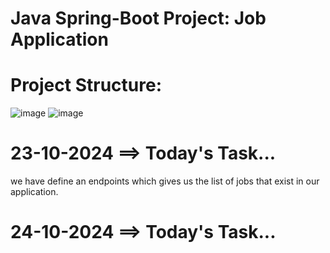 # Java Spring-Boot Project: Job Application

# Project Structure:
![image](https://github.com/user-attachments/assets/7a9a148b-ebba-4a36-9538-c1df0424d000)
![image](https://github.com/user-attachments/assets/cbe0d895-5e8f-4673-a839-4a4b4a6d2caa)


# 23-10-2024 ==> Today's Task...

we have define an endpoints which gives us the list of jobs that exist in our application.

# 24-10-2024 ==> Today's Task...